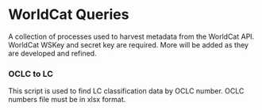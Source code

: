 # WorldCat Queries
A collection of processes used to harvest metadata from the WorldCat API. WorldCat WSKey and secret key are required. More will be added as they are developed and refined.

### OCLC to LC
This script is used to find LC classification data by OCLC number. OCLC numbers file must be in xlsx format.
